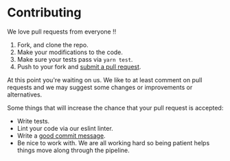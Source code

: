 # Contributing

We love pull requests from everyone :bangbang:

1. Fork, and clone the repo.
2. Make your modifications to the code.
3. Make sure your tests pass via `yarn test`.
4. Push to your fork and [submit a pull request][pr].

At this point you're waiting on us. We like to at least comment on pull requests and we may suggest
some changes or improvements or alternatives.

Some things that will increase the chance that your pull request is accepted:

* Write tests.
* Lint your code via our eslint linter.
* Write a [good commit message][commit].
* Be nice to work with.  We are all working hard so being patient helps things move along through the pipeline.

[commit]: http://tbaggery.com/2008/04/19/a-note-about-git-commit-messages.html
[pr]: https://github.com/CodingZeal/generator-react-zeal/compare/
